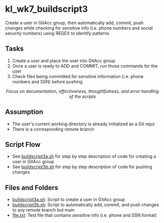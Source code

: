 # kl_wk7_buildscript3
Create a user in GitAcc group, then automatically add, commit, push changes while checking for sensitive info (i.e. phone numbers and social security numbers) using REGEX to identify patterns

## Tasks
1. Create a user and place the user into GitAcc group
2. Once a user is ready to ADD and COMMIT, run those commands for the user
3. Check files being committed for sensitive information (i.e. phone numbers and SSN) before pushing

*<p align=center>Focus on documentation, effectiveness, thoughtfulness, and error handling of the scripts</p>*

## Assumption
- The user's current working directory is already initialized as a Git repo
- There is a corresponding remote branch

## Script Flow
- See [buildscript3a.sh](https://github.com/cadenhong/kl_wk7_buildscript3/blob/main/buildscript3a.sh) for step by step description of code for creating a user in GitAcc group
- See [buildscript3b.sh](https://github.com/cadenhong/kl_wk7_buildscript3/blob/main/buildscript3b.sh) for step by step description of code for pushing changes

## Files and Folders
- [buildscript3a.sh](https://github.com/cadenhong/kl_wk7_buildscript3/blob/main/buildscript3a.sh): Script to create a user in GitAcc group
- [buildscript3b.sh](https://github.com/cadenhong/kl_wk7_buildscript3/blob/main/buildscript3b.sh): Script to automatically add, commit, and push changes to any remote branch but main
- [file.txt](https://github.com/cadenhong/kl_wk7_buildscript3/blob/main/file.txt): Test file that contains sensitive info (i.e. phone and SSN format)
